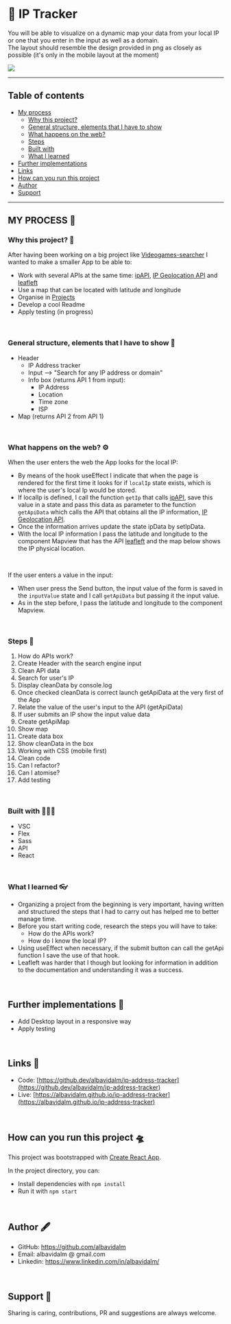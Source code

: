 # 📡 IP Tracker

You will be able to visualize on a dynamic map your data from your local IP or one that you enter in the input as well as a domain.<br>
The layout should resemble the design provided in png as closely as possible (it's only in the mobile layout at the moment)

![](src/assets/images/designs/mobile-design.jpg)

---

## Table of contents

- [My process](#my-process)
  - [Why this project?](#why-this-project)
  - [General structure, elements that I have to show](#general-structure-elements-that-i-have-to-show)
  - [What happens on the web?](#what-happens-on-the-web)
  - [Steps](#steps)
  - [Built with](#built-with)
  - [What I learned](#what-i-learned)
- [Further implementations](#further-implementations)
- [Links](#links)
- [How can you run this project](#how-can-you-run-this-project)
- [Author](#author)
- [Support](#support)

---

## MY PROCESS 🧠

### Why this project? 🧐

After having been working on a big project like [Videogames-searcher](https://github.com/albavidalm/videogames-searcher) I wanted to make a smaller App to be able to:

- Work with several APIs at the same time: [ipAPI](https://ipapi.co/json/), [IP Geolocation API](https://geo.ipify.org/) and [leafleft](https://leafletjs.com/)
- Use a map that can be located with latitude and longitude
- Organise in [Projects](https://github.com/users/albavidalm/projects/3/views/1)
- Develop a cool Readme
- Apply testing (in progress)

<br>

### General structure, elements that I have to show 📌

- Header
  - IP Address tracker
  - Input --> "Search for any IP address or domain"
  - Info box (returns API 1 from input):
    - IP Address
    - Location
    - Time zone
    - ISP
- Map (returns API 2 from API 1)

<br>

### What happens on the web? ⚙️

When the user enters the web the App looks for the local IP:

- By means of the hook useEffect I indicate that when the page is rendered for the first time it looks for if `localIp` state exists, which is where the user's local Ip would be stored.
- If localIp is defined, I call the function `getIp` that calls [ipAPI](https://ipapi.co/json/), save this value in a state and pass this data as parameter to the function `getApiData` which calls the API that obtains all the IP information, [IP Geolocation API](https://geo.ipify.org/).
- Once the information arrives update the state ipData by setIpData.
- With the local IP information I pass the latitude and longitude to the component Mapview that has the API [leafleft](https://leafletjs.com/) and the map below shows the IP physical location.

<br>

If the user enters a value in the input:

- When user press the Send button, the input value of the form is saved in the `inputValue` state and I call `getApiData` but passing it the input value.
- As in the step before, I pass the latitude and longitude to the component Mapview.

<br>

### Steps 📝

1. How do APIs work?
2. Create Header with the search engine input
3. Clean API data
4. Search for user's IP
5. Display cleanData by console.log
6. Once checked cleanData is correct launch getApiData at the very first of the App
7. Relate the value of the user's input to the API (getApiData)
8. If user submits an IP show the input value data
9. Create getApiMap
10. Show map
11. Create data box
12. Show cleanData in the box
13. Working with CSS (mobile first)
14. Clean code
15. Can I refactor?
16. Can I atomise?
17. Add testing

<br>

### Built with 👷🏻‍♀️

- VSC
- Flex
- Sass
- API
- React

<br>

### What I learned 👓

- Organizing a project from the beginning is very important, having written and structured the steps that I had to carry out has helped me to better manage time.
- Before you start writing code, research the steps you will have to take:
  - How do the APIs work?
  - How do I know the local IP?
- Using useEffect when necessary, if the submit button can call the getApi function I save the use of that hook.
- Leafleft was harder that I though but looking for information in addition to the documentation and understanding it was a success.

<br>

## Further implementations 🔮

- Add Desktop layout in a responsive way
- Apply testing

<br>

## Links 🔗

- Code: [https://github.dev/albavidalm/ip-address-tracker](https://github.dev/albavidalm/ip-address-tracker)
- Live: [https://albavidalm.github.io/ip-address-tracker](https://albavidalm.github.io/ip-address-tracker)

<br>

## How can you run this project 🛸

This project was bootstrapped with [Create React App](https://github.com/facebook/create-react-app).

In the project directory, you can:

- Install dependencies with `npm install`
- Run it with `npm start`

<br>

## Author 🖋

- GitHub: https://github.com/albavidalm
- Email: albavidalm @ gmail.com
- Linkedin: https://www.linkedin.com/in/albavidalm/

<br>

## Support 🖤

Sharing is caring, contributions, PR and suggestions are always welcome.
